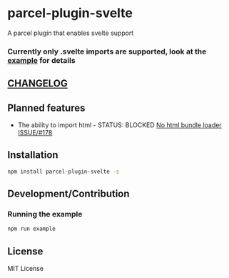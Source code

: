 # parcel-plugin-svelte
A parcel plugin that enables svelte support

### Currently only .svelte imports are supported, look at the [example](https://github.com/DeMoorJasper/parcel-plugin-svelte/tree/master/example) for details

## [CHANGELOG](https://github.com/DeMoorJasper/parcel-plugin-svelte/blob/master/CHANGELOG.md)

## Planned features
* The ability to import html - STATUS: BLOCKED [No html bundle loader ISSUE/#178](https://github.com/parcel-bundler/parcel/issues/178)

## Installation
```bash
npm install parcel-plugin-svelte -s
```

## Development/Contribution
### Running the example
```bash
npm run example
```

## License
MIT License
